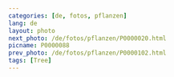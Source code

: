 ```yaml
---
categories: [de, fotos, pflanzen]
lang: de
layout: photo
next_photo: /de/fotos/pflanzen/P0000020.html
picname: P0000088
prev_photo: /de/fotos/pflanzen/P0000102.html
tags: [Tree]
---
```

